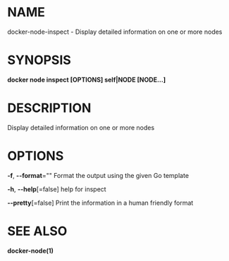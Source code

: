 # NAME

docker-node-inspect - Display detailed information on one or more nodes

# SYNOPSIS

**docker node inspect \[OPTIONS\] self|NODE \[NODE...\]**

# DESCRIPTION

Display detailed information on one or more nodes

# OPTIONS

**-f**, **--format**="" Format the output using the given Go template

**-h**, **--help**\[=false\] help for inspect

**--pretty**\[=false\] Print the information in a human friendly format

# SEE ALSO

**docker-node(1)**
